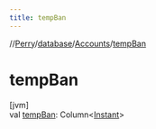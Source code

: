 ```yaml
---
title: tempBan
---
```

//[Perry](../../../index.html)/[database](../index.html)/[Accounts](index.html)/[tempBan](temp-ban.html)



# tempBan



[jvm]\
val [tempBan](temp-ban.html): Column<[Instant](https://docs.oracle.com/javase/8/docs/api/java/time/Instant.html)>




